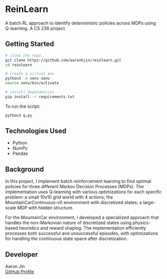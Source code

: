 # ReinLearn

A batch RL approach to identify deterministic policies across MDPs using Q-learning. A CS 238 project.

## Getting Started

```bash
# clone the repo
git clone https://github.com/aaronkjin/reinlearn.git
cd reinlearn

# create a virtual env
python3 -m venv venv
source venv/bin/activate

# install dependencies
pip install -r requirements.txt
```

To run the script:

```bash
python3 q.py
```

## Technologies Used

- Python
- NumPy
- Pandas

## Background

In this project, I implement batch reinforcement learning to find optimal policies for three different Markov Decision Processes (MDPs). The implementation uses Q-learning with various optimizations for each specific problem: a small 10x10 grid world with 4 actions; the MountainCarContinuous-v0 environment with discretized states; a large-scale MDP with hidden structure.

For the MountainCar environment, I developed a specialized approach that handles the non-Markovian nature of discretized states using physics-based heuristics and reward shaping. The implementation efficiently processes both successful and unsuccessful episodes, with optimizations for handling the continuous state space after discretization.

## Developer

Aaron Jin  
[GitHub Profile](https://github.com/aaronkjin)

